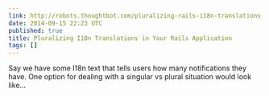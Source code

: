 ```yaml
---
link: http://robots.thoughtbot.com/pluralizing-rails-i18n-translations
date: 2014-09-15 22:23 UTC
published: true
title: Pluralizing I18n Translations in Your Rails Application
tags: []
---
```


Say we have some I18n text that tells users how many notifications they have. One option for dealing with a singular vs plural situation would look like…
